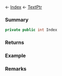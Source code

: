 ← [Index](Api-Index) ← [TextPtr](VRage.Game.ModAPI.Ingame.Utilities.TextPtr)

### Summary

```csharp
private public int Index
```

### Returns

### Example

### Remarks


